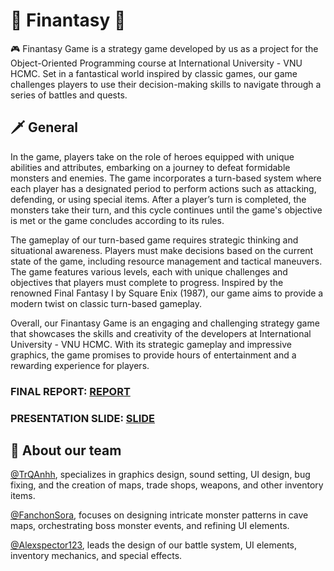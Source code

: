 # 🏰 Finantasy 🏹
🎮 Finantasy Game is a strategy game developed by us as a project for the Object-Oriented Programming course at International University - VNU HCMC. Set in a fantastical world inspired by classic games, our game challenges players to use their decision-making skills to navigate through a series of battles and quests.
## 🗡️ General
In the game, players take on the role of heroes equipped with unique abilities and attributes, embarking on a journey to defeat formidable monsters and enemies. The game incorporates a turn-based system where each player has a designated period to perform actions such as attacking, defending, or using special items. After a player’s turn is completed, the monsters take their turn, and this cycle continues until the game's objective is met or the game concludes according to its rules.

The gameplay of our turn-based game requires strategic thinking and situational awareness. Players must make decisions based on the current state of the game, including resource management and tactical maneuvers. The game features various levels, each with unique challenges and objectives that players must complete to progress. Inspired by the renowned Final Fantasy I by Square Enix (1987), our game aims to provide a modern twist on classic turn-based gameplay.

Overall, our Finantasy Game is an engaging and challenging strategy game that showcases the skills and creativity of the developers at International University - VNU HCMC. With its strategic gameplay and impressive graphics, the game promises to provide hours of entertainment and a rewarding experience for players.

### FINAL REPORT: [REPORT](https://drive.google.com/file/d/1A1tXpafPBYaFUqYscw_XWeIBNJy1_sRt/view?usp=sharing)

### PRESENTATION SLIDE: [SLIDE](https://docs.google.com/presentation/d/15dtwuxX2EELQuNiI4CU7atfMWvcWSuyh/edit?usp=sharing&ouid=103789895802870681381&rtpof=true&sd=true)


## 👥 About our team
[@TrQAnhh](https://github.com/TrQAnhh), specializes in graphics design, sound setting, UI design, bug fixing, and the creation of maps, trade shops, weapons, and other inventory items.

[@FanchonSora](https://github.com/FanchonSora), focuses on designing intricate monster patterns in cave maps, orchestrating boss monster events, and refining UI elements. 

[@Alexspector123](https://github.com/Alexspector123), leads the design of our battle system, UI elements, inventory mechanics, and special effects. 
